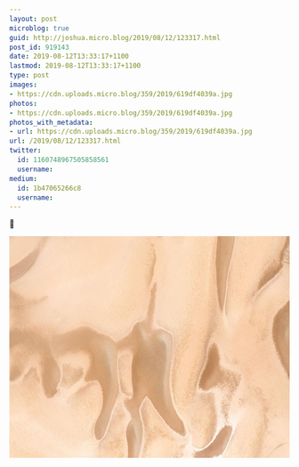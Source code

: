 ```yaml
---
layout: post
microblog: true
guid: http://joshua.micro.blog/2019/08/12/123317.html
post_id: 919143
date: 2019-08-12T13:33:17+1100
lastmod: 2019-08-12T13:33:17+1100
type: post
images:
- https://cdn.uploads.micro.blog/359/2019/619df4039a.jpg
photos:
- https://cdn.uploads.micro.blog/359/2019/619df4039a.jpg
photos_with_metadata:
- url: https://cdn.uploads.micro.blog/359/2019/619df4039a.jpg
url: /2019/08/12/123317.html
twitter:
  id: 1160748967505858561
  username: 
medium:
  id: 1b47065266c8
  username: 
---
```

🦷

<img src="uploads/2019/619df4039a.jpg" width="600" height="398" alt="" />
